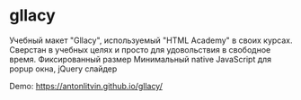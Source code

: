 # gllacy
Учебный макет "Gllacy", используемый "HTML Academy" в своих курсах.
Сверстан в учебных целях и просто для удовольствия в свободное время.
Фиксированный размер
Минимальный native JavaScript для popup окна, jQuery слайдер

Demo: https://antonlitvin.github.io/gllacy/
